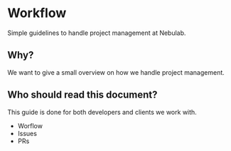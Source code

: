 # Workflow

Simple guidelines to handle project management at Nebulab.

## Why?

We want to give a small overview on how we handle project management.

## Who should read this document?

This guide is done for both developers and clients we work with.

- Worflow
- Issues
- PRs
